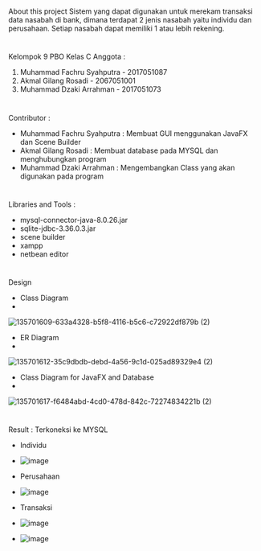 # 
About this project
Sistem yang dapat digunakan untuk merekam transaksi data nasabah di bank, dimana terdapat 2 jenis nasabah yaitu individu dan perusahaan. Setiap nasabah dapat memiliki 1 atau lebih rekening.

# 
Kelompok 9 PBO Kelas C
Anggota :
1. Muhammad Fachru Syahputra - 2017051087
2. Akmal Gilang Rosadi - 2067051001
3. Muhammad Dzaki Arrahman - 2017051073

# 
Contributor :
- Muhammad Fachru Syahputra : Membuat GUI menggunakan JavaFX dan Scene Builder
- Akmal Gilang Rosadi       : Membuat database pada MYSQL dan menghubungkan program
- Muhammad Dzaki Arrahman   : Mengembangkan Class yang akan digunakan pada program

# 
Libraries and Tools :
- mysql-connector-java-8.0.26.jar
- sqlite-jdbc-3.36.0.3.jar
- scene builder
- xampp
- netbean editor

# 
Design
- Class Diagram
- 
![135701609-633a4328-b5f8-4116-b5c6-c72922df879b (2)](https://user-images.githubusercontent.com/83508455/147440140-fbd4375a-cd28-4f66-b953-29ba5af87406.png)

- ER Diagram
- 
![135701612-35c9dbdb-debd-4a56-9c1d-025ad89329e4 (2)](https://user-images.githubusercontent.com/83508455/147440174-2337f8d5-b226-4961-9a02-a0a9a5f60f05.png)

- Class Diagram for JavaFX and Database
- 
![135701617-f6484abd-4cd0-478d-842c-72274834221b (2)](https://user-images.githubusercontent.com/83508455/147440231-f49897e6-51d8-4f23-88cc-edb3e8532e8e.png)

# 
Result : Terkoneksi ke MYSQL
- Individu
- ![image](https://user-images.githubusercontent.com/83508455/147440748-54ee3ac9-3b86-4fcf-afd5-15cfc47f71e1.png)

- Perusahaan
- ![image](https://user-images.githubusercontent.com/83508455/147441045-15786c02-5b0b-4e29-a739-572c9329968d.png)

- Transaksi
- ![image](https://user-images.githubusercontent.com/83508455/147441123-87008fc9-3579-4c8e-8306-1dce8ce937c4.png)
- ![image](https://user-images.githubusercontent.com/83508455/147441194-0165094f-93e2-4e94-8880-7e55e1de65bc.png)

